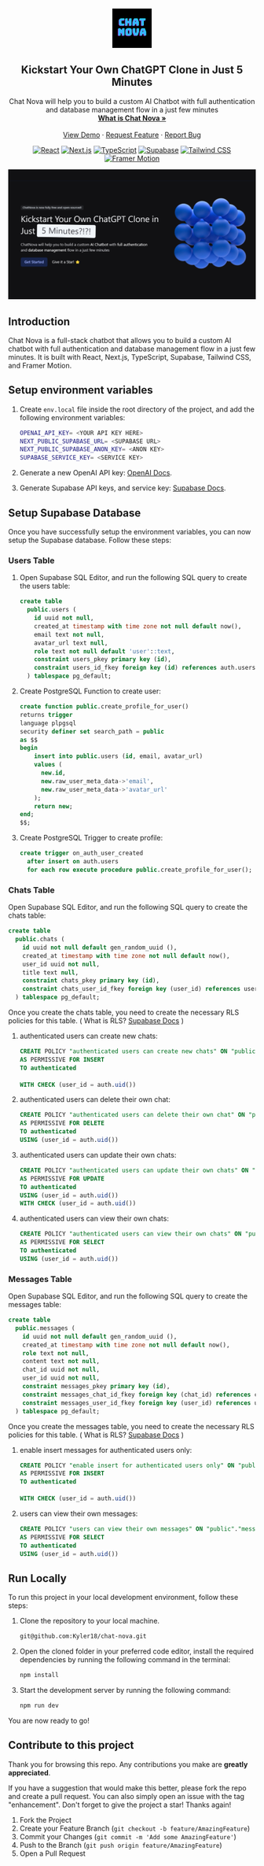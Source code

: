 <div id="top"></div>

<!-- PROJECT LOGO -->
<br />
<div align="center">
  <a href="https://www.freecodecamp.org/">
    <img src="./public/glow.png" alt="Logo" width="80" height="80">
  </a>

  <h2 align="center">
    Kickstart Your Own ChatGPT Clone in Just 5 Minutes
  </h2>

  <p align="center">
    Chat Nova will help you to build a custom AI Chatbot with full authentication and database management flow in a just few minutes
    <br />
    <a href="https://www.chatnova.co"><strong>What is Chat Nova »</strong></a>
    <br />
    <br />
    <a href="https://www.chatnova.co">View Demo</a>
    ·
    <a href="https://github.com/Kyler18/chat-nova/issues">Request Feature</a>
    ·
    <a href="https://github.com/Kyler18/chat-nova/issues">Report Bug</a>
  </p>

[![React](https://img.shields.io/badge/-React-blue?logo=React)](https://reactjs.org/)
[![Next.js](https://img.shields.io/badge/-Next.js-black?logo=Next.js)](https://nextjs.org/)
[![TypeScript](https://img.shields.io/badge/-TypeScript-white?logo=TypeScript)](https://www.typescriptlang.org/)
[![Supabase](https://img.shields.io/badge/-Supabase-0057FF?logo=Supabase)](https://supabase.io/)
[![Tailwind CSS](https://img.shields.io/badge/-Tailwind%20CSS-000000?logo=Tailwind-CSS)](https://tailwindcss.com/)
[![Framer Motion](https://img.shields.io/badge/-Framer%20Motion-red?logo=Framer)](https://www.framer.com/api/motion/)


</div>

<div align="center">

![Thumbnail](./public/og.png)

</div>

## Introduction

Chat Nova is a full-stack chatbot that allows you to build a custom AI chatbot with full authentication and database management flow in a just few minutes. It is built with React, Next.js, TypeScript, Supabase, Tailwind CSS, and Framer Motion.

## Setup environment variables

1. Create `env.local` file inside the root directory of the project, and add the following environment variables:

   ```bash
   OPENAI_API_KEY= <YOUR API KEY HERE>
   NEXT_PUBLIC_SUPABASE_URL= <SUPABASE URL>
   NEXT_PUBLIC_SUPABASE_ANON_KEY= <ANON KEY>
   SUPABASE_SERVICE_KEY= <SERVICE KEY>
   ```
2. Generate a new OpenAI API key: [OpenAI Docs](https://help.openai.com/en/articles/4936850-where-do-i-find-my-secret-api-key).

3. Generate Supabase API keys, and service key: [Supabase Docs](https://supabase.com/docs/guides/getting-started/tutorials/with-nextjs#get-the-api-keys).

## Setup Supabase Database

Once you have successfully setup the environment variables, you can now setup the Supabase database. Follow these steps:

### Users Table

1. Open Supabase SQL Editor, and run the following SQL query to create the users table:

   ```sql
   create table
     public.users (
       id uuid not null,
       created_at timestamp with time zone not null default now(),
       email text not null,
       avatar_url text null,
       role text not null default 'user'::text,
       constraint users_pkey primary key (id),
       constraint users_id_fkey foreign key (id) references auth.users (id) on update cascade on    delete cascade
     ) tablespace pg_default;
    ```

2. Create PostgreSQL Function to create user:

   ```sql
   create function public.create_profile_for_user()
   returns trigger
   language plpgsql
   security definer set search_path = public
   as $$
   begin
       insert into public.users (id, email, avatar_url)
       values (
         new.id,
         new.raw_user_meta_data->'email',
         new.raw_user_meta_data->'avatar_url'
       );
       return new;
   end;
   $$;
   ```

3. Create PostgreSQL Trigger to create profile:

   ```sql
   create trigger on_auth_user_created
     after insert on auth.users
     for each row execute procedure public.create_profile_for_user();
   ```

### Chats Table

Open Supabase SQL Editor, and run the following SQL query to create the chats table:

```sql
create table
  public.chats (
    id uuid not null default gen_random_uuid (),
    created_at timestamp with time zone not null default now(),
    user_id uuid not null,
    title text null,
    constraint chats_pkey primary key (id),
    constraint chats_user_id_fkey foreign key (user_id) references users (id) on update cascade on delete cascade
  ) tablespace pg_default;
```

Once you create the chats table, you need to create the necessary RLS policies for this table. ( What is RLS? [Supabase Docs](https://supabase.com/docs/guides/auth/row-level-security) )

1. authenticated users can create new chats:

   ```sql
   CREATE POLICY "authenticated users can create new chats" ON "public"."chats"
   AS PERMISSIVE FOR INSERT
   TO authenticated

   WITH CHECK (user_id = auth.uid())
   ```   

2. authenticated users can delete their own chat:

   ```sql
   CREATE POLICY "authenticated users can delete their own chat" ON "public"."chats"
   AS PERMISSIVE FOR DELETE
   TO authenticated
   USING (user_id = auth.uid())
   ```  

3. authenticated users can update their own chats:

   ```sql
   CREATE POLICY "authenticated users can update their own chats" ON "public"."chats"
   AS PERMISSIVE FOR UPDATE
   TO authenticated
   USING (user_id = auth.uid())
   WITH CHECK (user_id = auth.uid())
   ```   

3. authenticated users can view their own chats:

   ```sql
   CREATE POLICY "authenticated users can view their own chats" ON "public"."chats"
   AS PERMISSIVE FOR SELECT
   TO authenticated
   USING (user_id = auth.uid())
   ```   

### Messages Table

Open Supabase SQL Editor, and run the following SQL query to create the messages table:

```sql
create table
  public.messages (
    id uuid not null default gen_random_uuid (),
    created_at timestamp with time zone not null default now(),
    role text not null,
    content text not null,
    chat_id uuid not null,
    user_id uuid not null,
    constraint messages_pkey primary key (id),
    constraint messages_chat_id_fkey foreign key (chat_id) references chats (id) on update cascade on delete cascade,
    constraint messages_user_id_fkey foreign key (user_id) references users (id) on update cascade on delete cascade
  ) tablespace pg_default;
```

Once you create the messages table, you need to create the necessary RLS policies for this table. ( What is RLS? [Supabase Docs](https://supabase.com/docs/guides/auth/row-level-security) )

1. enable insert messages for authenticated users only:

   ```sql
   CREATE POLICY "enable insert for authenticated users only" ON "public"."messages"
   AS PERMISSIVE FOR INSERT
   TO authenticated
  
   WITH CHECK (user_id = auth.uid())
   ```   

2. users can view their own messages:

   ```sql
   CREATE POLICY "users can view their own messages" ON "public"."messages"
   AS PERMISSIVE FOR SELECT
   TO authenticated
   USING (user_id = auth.uid())
   ```  

## Run Locally

To run this project in your local development environment, follow
these steps:

1. Clone the repository to your local machine.

   ```bash
   git@github.com:Kyler18/chat-nova.git
   ```

2. Open the cloned folder in your preferred code editor, install the required
   dependencies by running the following command in the terminal:

   ```bash
   npm install
   ```

3. Start the development server by running the following command:

   ```bash
   npm run dev
   ```

You are now ready to go!

## Contribute to this project

Thank you for browsing this repo. Any contributions you make are **greatly
appreciated**.

If you have a suggestion that would make this better, please fork the repo and
create a pull request. You can also simply open an issue with the tag
"enhancement". Don't forget to give the project a star! Thanks again!

1. Fork the Project
2. Create your Feature Branch (`git checkout -b feature/AmazingFeature`)
3. Commit your Changes (`git commit -m 'Add some AmazingFeature'`)
4. Push to the Branch (`git push origin feature/AmazingFeature`)
5. Open a Pull Request
